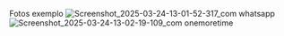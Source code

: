 Fotos exemplo
![Screenshot_2025-03-24-13-01-52-317_com whatsapp](https://github.com/user-attachments/assets/1fd3b4c6-d900-40b6-bb48-840a0db9b10c)
![Screenshot_2025-03-24-13-02-19-109_com onemoretime](https://github.com/user-attachments/assets/927b5ec9-1169-4e3d-b9af-59edba81a2fc)
